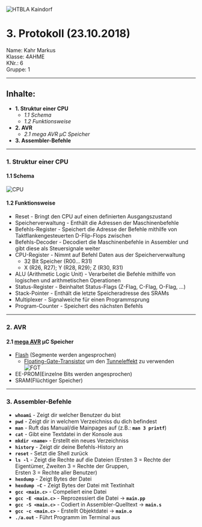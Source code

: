 ![HTBLA Kaindorf](https://upload.wikimedia.org/wikipedia/commons/thumb/3/30/HTL_Kaindorf_Logo.svg/1200px-HTL_Kaindorf_Logo.svg.png)
# 3. Protokoll (23.10.2018)
Name: Kahr Markus  
Klasse: 4AHME  
KNr.: 6  
Gruppe: 1  
___

## Inhalte:  

* **1. Struktur einer CPU**  
  * *1.1 Schema*
  * *1.2 Funktionsweise*
* **2. AVR**
   * *2.1 mega AVR μC Speicher*  
* **3. Assembler-Befehle**

 
 ___
  
### 1. Struktur einer CPU

#### 1.1 Schema
  
![CPU](https://user-images.githubusercontent.com/43982802/47662783-e7319400-db9b-11e8-9ebd-884aff99a37d.PNG)  


#### 1.2 Funktionsweise

* Reset - Bringt den CPU auf einen definierten Ausgangszustand
* Speicherverwaltung - Enthält die Adressen der Maschinenbefehle  
* Befehls-Register - Speichert die Adresse der Befehle mithilfe von Taktflankengesteuerten D-Flip-Flops zwischen  
* Befehls-Decoder - Decodiert die Maschinenbefehle in Assembler und gibt diese als Steuersignale weiter  
* CPU-Register - Nimmt auf Befehl Daten aus der Speicherverwaltung  
  * 32 Bit Speicher (R00... R31)  
  * X (R26, R27); Y (R28, R29); Z (R30, R31)  
* ALU (Arithmetic Logic Unit) - Verarbeitet die Befehle mithilfe von logischen und arithmetischen Operationen  
* Status-Register - Beinhaltet Status-Flags (Z-Flag, C-Flag, O-Flag, ...)  
* Stack-Pointer - Enthält die letzte Speicheradresse des SRAMs  
* Multiplexer - Signalweiche für einen Programmsprung  
* Program-Counter - Speichert des nächsten Befehls
___

### 2. AVR

#### 2.1 [mega AVR] μC Speicher

* [Flash] (Segmente werden angesprochen)
  * [Floating-Gate-Transistor] um den [Tunneleffekt] zu verwenden  
  ![FGT](https://upload.wikimedia.org/wikipedia/commons/thumb/a/a9/FGMOS_Symbol.svg/330px-FGMOS_Symbol.svg.png)
*  EE-PROM(Einzelne Bits werden angesprochen)
*  SRAM(Flüchtiger Speicher)
___

### 3. Assembler-Befehle


* **```whoami```** - Zeigt dir welcher Benutzer du bist
* **```pwd```** - Zeigt dir in welchem Verzeichniss du dich befindest
* **```man```** - Ruft das Manual/die Mainpages auf (z.B.: **```man 3 printf```**)
* **```cat```** - Gibt eine Textdatei in der Konsole aus
* **```mkdir <name>```** - Erstellt ein neues Verzeichniss
* **```history```** - Zeigt dir deine Befehls-History an  
* **```reset```** - Setzt die Shell zurück
* **```ls -l```** - Zeigt die Rechte auf die Dateien (Ersten 3 = Rechte der Eigentümer, Zweiten 3 = Rechte der Gruppen,  
Ersten 3 = Rechte aller Benutzer)  
* **```hexdump```** - Zeigt Bytes der Datei  
* **```hexdump -C```** - Zeigt Bytes der Datei mit Textinhalt  
* **```gcc <main.c>```** - Compeliert eine Datei  
* **```gcc -E <main.c>```** - Reprozessiert die Datei -> **```main.pp```**  
* **```gcc -S <main.c>```** - Codiert in Assembler-Quelltext -> **```main.s```**
* **```gcc -c <main.c>```** - Erstellt Objektdatei -> **```main.o```**
* **```./a.out```** - Führt Programm im Terminal aus  


[AVR]: https://de.wikipedia.org/wiki/Microchip_AVR#cite_note-ATmega640-3
[Tunneleffekt]: https://de.wikipedia.org/wiki/Tunneleffekt#Flash-Speicher
[Floating-Gate-Transistor]: https://de.wikipedia.org/wiki/Floating-Gate-Transistor
[Flash]: https://de.wikipedia.org/wiki/Flash-Speicher
[EE-PROM]: https://de.wikipedia.org/wiki/Electrically_Erasable_Programmable_Read-Only_Memory
[SRAM]: https://de.wikipedia.org/wiki/Static_random-access_memory
[mega Avr]: https://en.wikichip.org/wiki/MegaAVR
